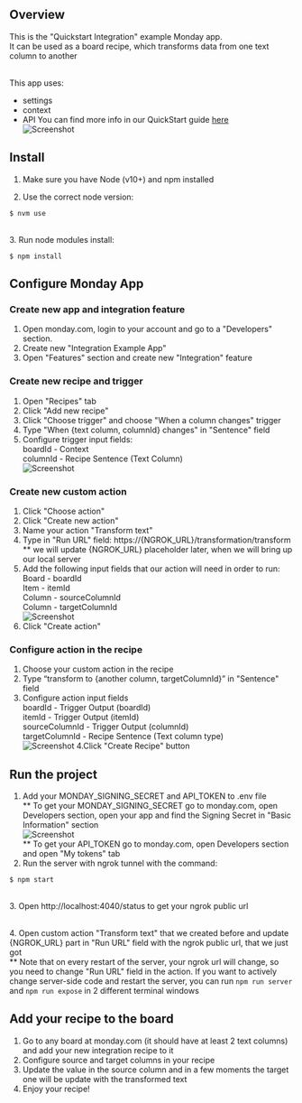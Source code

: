 ## Overview
This is the "Quickstart Integration" example Monday app. 
<br>It can be used as a board recipe, which transforms data from one text column to another

<br>This app uses: 
- settings 
- context 
- API
You can find more info in our QuickStart guide [here](https://monday.com/developers/apps/quickstart-integration/)
<br>![Screenshot](https://dapulse-res.cloudinary.com/image/upload/f_mp4,f_auto/remote_mondaycom_static/uploads/VladMystetskyi/c3be2380-c5a5-4a4f-bbe6-305ba3bea620_screencast2020-05-1910-49-37.gif)

## Install

1. Make sure you have Node (v10+) and npm installed

2. Use the correct node version:

```
$ nvm use
```
<br>
3. Run node modules install:

```
$ npm install
```


## Configure Monday App

### Create new app and integration feature
1. Open monday.com, login to your account and go to a "Developers" section.
2. Create new "Integration Example App"
3. Open "Features" section and create new "Integration" feature
### Create new recipe and trigger
1. Open "Recipes" tab
2. Click "Add new recipe"
3. Click "Choose trigger" and choose "When a column changes" trigger
4. Type "When {text column, columnId} changes" in "Sentence" field
5. Configure trigger input fields:
<br>boardId - Context
<br>columnId - Recipe Sentence (Text Column)
<br> ![Screenshot](https://dapulse-res.cloudinary.com/image/upload/f_auto,q_auto/remote_mondaycom_static/uploads/VladMystetskyi/7ca206bf-d494-43f3-bd62-439061d6ec13_monday-Apps2020-06-0722-35-56.png)
### Create new custom action
1. Click "Choose action"
2. Click "Create new action"
3. Name your action "Transform text"
4. Type in "Run URL" field: https://{NGROK_URL}/transformation/transform
<br> ** we will update {NGROK_URL} placeholder later, when we will bring up our local server
5. Add the following input fields that our action will need in order to run:
<br>Board - boardId
<br>Item - itemId
<br>Column - sourceColumnId
<br>Column - targetColumnId
<br> ![Screenshot](https://dapulse-res.cloudinary.com/image/upload/f_auto,q_auto/remote_mondaycom_static/uploads/BenRosenfeld/a459fe3d-0242-4eae-bd26-8a4029a81acb_ScreenShot2020-05-18at21.10.51.png)
6. Click "Create action"
### Configure action in the recipe
1. Choose your custom action in the recipe
2. Type “transform to {another column, targetColumnId}” in "Sentence" field
3. Configure action input fields
<br>boardId - Trigger Output (boardId)
<br>itemId - Trigger Output (itemId)
<br>sourceColumnId - Trigger Output (columnId)
<br>targetColumnId - Recipe Sentence (Text column type)
<br> ![Screenshot](https://dapulse-res.cloudinary.com/image/upload/f_auto,q_auto/remote_mondaycom_static/uploads/VladMystetskyi/fdd30a2e-7ce0-4e04-844c-b1b7657fd4b4_screencast2020-05-1901-19-15.gif)
4.Click "Create Recipe" button

## Run the project

1. Add your MONDAY_SIGNING_SECRET and API_TOKEN to .env file 
<br> ** To get your MONDAY_SIGNING_SECRET go to monday.com, open Developers section, open your app and find the Signing Secret in "Basic Information" section
<br> ![Screenshot](https://dapulse-res.cloudinary.com/image/upload/f_auto,q_auto/remote_mondaycom_static/uploads/VladMystetskyi/4db4f03e-67a5-482d-893e-033db67ee09b_monday-Apps2020-05-1901-31-26.png)
<br> ** To get your API_TOKEN go to monday.com, open Developers section and open "My tokens" tab
2. Run the server with ngrok tunnel with the command:

```
$ npm start
``` 
<br> 
3. Open http://localhost:4040/status
 to get your ngrok public url

<br>4. Open custom action "Transform text" that we created before and update {NGROK_URL} part in "Run URL" field with the ngrok public url, that we just got
<br>** Note that on every restart of the server, your ngrok url will change, so you need to change "Run URL" field in the action.
If you want to actively change server-side code and restart the server, you can run ```npm run server``` and ```npm run expose``` in 2 different terminal windows

## Add your recipe to the board
1. Go to any board at monday.com (it should have at least 2 text columns) and add your new integration recipe to it
2. Configure source and target columns in your recipe
3. Update the value in the source column and in a few moments the target one will be update with the transformed text
4. Enjoy your recipe!   

